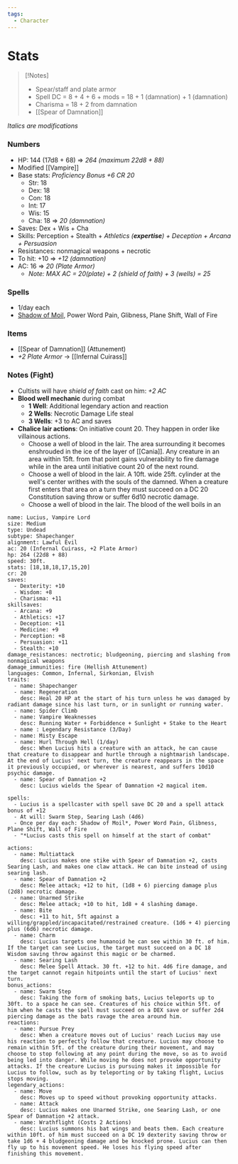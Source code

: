 ```yaml
---
tags:
  - Character
---
```

# Stats
>[!Notes]
>- Spear/staff and plate armor
>- Spell DC = 8 + 4 + 6 + mods = 18 + 1 (damnation) + 1 (damnation)
>- Charisma = 18 + 2 from damnation
>- [[Spear of Damnation]]

*Italics are modifications*
### Numbers
- HP: 144 (17d8 + 68) => *264 (maximum 22d8 + 88)*
- Modified [[Vampire]]
- Base stats: *Proficiency Bonus +6 CR 20*
	- Str: 18
	- Dex: 18
	- Con: 18
	- Int: 17
	- Wis: 15
	- Cha: 18 => *20 (damnation)*
- Saves: Dex + Wis + Cha
- Skills: Perception + Stealth + *Athletics (**expertise**) + Deception + Arcana + Persuasion*
- Resistances: nonmagical weapons + necrotic
- To hit: +10 => *+12 (damnation)*
- AC: 16 => *20 (Plate Armor)*
	- *Note: MAX AC = 20(plate) + 2 (shield of faith) + 3 (wells) = 25*
### Spells
- 1/day each
- [Shadow of Moil](https://5e.tools/spells.html#shadow%20of%20moil_xge), Power Word Pain, Glibness, Plane Shift, Wall of Fire
### Items
- [[Spear of Damnation]] (Attunement)
- *+2 Plate Armor* -> [[Infernal Cuirass]]
### Notes (Fight)
- Cultists will have *shield of faith* cast on him: *+2 AC*
- **Blood well mechanic** during combat
	- **1 Well**: Additional legendary action and reaction
	- **2 Wells**: Necrotic Damage Life steal
	- **3 Wells**: +3 to AC and saves
- **Chalice lair actions**: On initiative count 20. They happen in order like villainous actions.
	- Choose a well of blood in the lair. The area surrounding it becomes enshrouded in the ice of the layer of [[Cania]]. Any creature in an area within 15ft. from that point gains vulnerability to fire damage while in the area until initiative count 20 of the next round.
	- Choose a well of blood in the lair. A 10ft. wide 25ft. cylinder at the well's center writhes with the souls of the damned. When a creature first enters that area on a turn they must succeed on a DC 20 Constitution saving throw or suffer 6d10 necrotic damage.
	- Choose a well of blood in the lair. The blood of the well boils in an 

```statblock
name: Lucius, Vampire Lord
size: Medium
type: Undead
subtype: Shapechanger
alignment: Lawful Evil
ac: 20 (Infernal Cuirass, +2 Plate Armor)
hp: 264 (22d8 + 88)
speed: 30ft.
stats: [18,18,18,17,15,20]
cr: 20
saves:
  - Dexterity: +10
  - Wisdom: +8
  - Charisma: +11
skillsaves:
  - Arcana: +9
  - Athletics: +17
  - Deception: +11
  - Medicine: +9
  - Perception: +8
  - Persuasion: +11
  - Stealth: +10
damage_resistances: nectrotic; bludgeoning, piercing and slashing from nonmagical weapons
damage_immunities: fire (Hellish Attunement)
languages: Common, Infernal, Sirkonian, Elvish
traits:
  - name: Shapechanger
  - name: Regeneration
    desc: Heal 20 HP at the start of his turn unless he was damaged by radiant damage since his last turn, or in sunlight or running water.
  - name: Spider Climb
  - name: Vampire Weaknesses
    desc: Running Water + Forbiddence + Sunlight + Stake to the Heart
  - name : Legendary Resistance (3/Day)
  - name: Misty Escape
  - name: Hurl Through Hell (1/day)
    desc: When Lucius hits a creature with an attack, he can cause that creature to disappear and hurtle through a nightmarish landscape. At the end of Lucius' next turn, the creature reappears in the space it previously occupied, or wherever is nearest, and suffers 10d10 psychic damage.
  - name: Spear of Damnation +2
    desc: Lucius wields the Spear of Damnation +2 magical item.

spells:
  - Lucius is a spellcaster with spell save DC 20 and a spell attack bonus of +12
  - At will: Swarm Step, Searing Lash (4d6)
  - Once per day each: Shadow of Moil*, Power Word Pain, Glibness, Plane Shift, Wall of Fire
  - "*Lucius casts this spell on himself at the start of combat"

actions:
  - name: Multiattack
    desc: Lucius makes one stike with Spear of Damnation +2, casts Searing Lash, and makes one claw attack. He can bite instead of using searing lash.
  - name: Spear of Damnation +2
    desc: Melee attack; +12 to hit, (1d8 + 6) piercing damage plus (2d8) necrotic damage.
  - name: Unarmed Strike
    desc: Melee attack; +10 to hit, 1d8 + 4 slashing damage.
  - name: Bite
    desc: +11 to hit, 5ft against a willing/grappled/incapacitated/restrained creature. (1d6 + 4) piercing plus (6d6) necrotic damage.
  - name: Charm
    desc: Lucius targets one humanoid he can see within 30 ft. of him. If the target can see Lucius, the target must succeed on a DC 18 Wisdom saving throw against this magic or be charmed.
  - name: Searing Lash
    desc: Melee Spell Attack. 30 ft. +12 to hit. 4d6 fire damage, and the target cannot regain hitpoints until the start of Lucius' next turn.
bonus_actions:
  - name: Swarm Step
    desc: Taking the form of smoking bats, Lucius teleports up to 30ft. to a space he can see. Creatures of his choice within 5ft. of him when he casts the spell must succeed on a DEX save or suffer 2d4 piercing damage as the bats ravage the area around him.
reactions:
  - name: Pursue Prey
    desc: When a creature moves out of Lucius' reach Lucius may use his reaction to perfectly follow that creature. Lucius may choose to remain within 5ft. of the creature during their movement, and may choose to stop following at any point during the move, so as to avoid being led into danger. While moving he does not provoke opportunity attacks. If the creature Lucius is pursuing makes it impossible for Lucius to follow, such as by teleporting or by taking flight, Lucius stops moving.
legendary_actions:
  - name: Move
    desc: Moves up to speed without provoking opportunity attacks.
  - name: Attack
    desc: Lucius makes one Unarmed Strike, one Searing Lash, or one Spear of Damnation +2 attack.
  - name: Wrathflight (Costs 2 Actions)
    desc: Lucius summons his bat wings and beats them. Each creature within 10ft. of him must succeed on a DC 19 dexterity saving throw or take 1d6 + 4 bludgeoning damage and be knocked prone. Lucius can then fly up to his movement speed. He loses his flying speed after finishing this movement.
```
